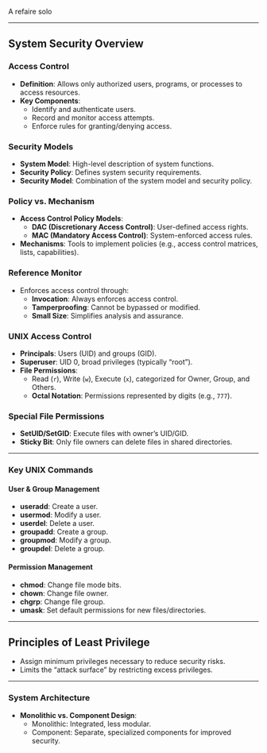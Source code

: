 A refaire solo

---

## System Security Overview

### Access Control
- **Definition**: Allows only authorized users, programs, or processes to access resources.
- **Key Components**:
  - Identify and authenticate users.
  - Record and monitor access attempts.
  - Enforce rules for granting/denying access.

### Security Models
- **System Model**: High-level description of system functions.
- **Security Policy**: Defines system security requirements.
- **Security Model**: Combination of the system model and security policy.

### Policy vs. Mechanism
- **Access Control Policy Models**:
  - **DAC (Discretionary Access Control)**: User-defined access rights.
  - **MAC (Mandatory Access Control)**: System-enforced access rules.
- **Mechanisms**: Tools to implement policies (e.g., access control matrices, lists, capabilities).

### Reference Monitor
- Enforces access control through:
  - **Invocation**: Always enforces access control.
  - **Tamperproofing**: Cannot be bypassed or modified.
  - **Small Size**: Simplifies analysis and assurance.

### UNIX Access Control
- **Principals**: Users (UID) and groups (GID).
- **Superuser**: UID 0, broad privileges (typically “root”).
- **File Permissions**:
  - Read (`r`), Write (`w`), Execute (`x`), categorized for Owner, Group, and Others.
  - **Octal Notation**: Permissions represented by digits (e.g., `777`).

### Special File Permissions
- **SetUID/SetGID**: Execute files with owner’s UID/GID.
- **Sticky Bit**: Only file owners can delete files in shared directories.

---

### Key UNIX Commands

#### User & Group Management
- **useradd**: Create a user.
- **usermod**: Modify a user.
- **userdel**: Delete a user.
- **groupadd**: Create a group.
- **groupmod**: Modify a group.
- **groupdel**: Delete a group.

#### Permission Management
- **chmod**: Change file mode bits.
- **chown**: Change file owner.
- **chgrp**: Change file group.
- **umask**: Set default permissions for new files/directories.

---

## Principles of Least Privilege
- Assign minimum privileges necessary to reduce security risks.
- Limits the “attack surface” by restricting excess privileges.

---

### System Architecture
- **Monolithic vs. Component Design**:
  - Monolithic: Integrated, less modular.
  - Component: Separate, specialized components for improved security.
